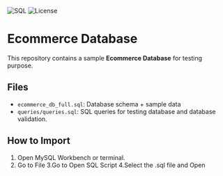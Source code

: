 ![SQL](https://img.shields.io/badge/Language-SQL-blue)
![License](https://img.shields.io/badge/License-MIT-green)

# Ecommerce Database

This repository contains a sample **Ecommerce Database** for testing purpose.

## Files

- `ecommerce_db_full.sql`: Database schema + sample data
- `queries/queries.sql`: SQL queries for testing database and database validation.

## How to Import

1. Open MySQL Workbench or terminal.
2. Go to File
3.Go to Open SQL Script
4.Select the .sql file and Open




